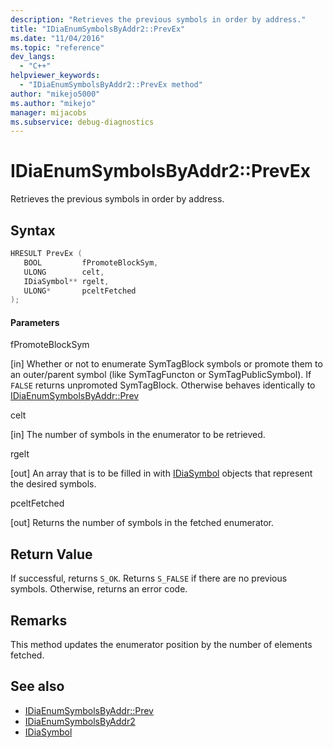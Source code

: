 ```yaml
---
description: "Retrieves the previous symbols in order by address."
title: "IDiaEnumSymbolsByAddr2::PrevEx"
ms.date: "11/04/2016"
ms.topic: "reference"
dev_langs:
  - "C++"
helpviewer_keywords:
  - "IDiaEnumSymbolsByAddr2::PrevEx method"
author: "mikejo5000"
ms.author: "mikejo"
manager: mijacobs
ms.subservice: debug-diagnostics
---
```

# IDiaEnumSymbolsByAddr2::PrevEx

Retrieves the previous symbols in order by address.

## Syntax

```C++
HRESULT PrevEx ( 
   BOOL         fPromoteBlockSym,
   ULONG        celt,
   IDiaSymbol** rgelt,
   ULONG*       pceltFetched
);
```

#### Parameters
 fPromoteBlockSym

[in] Whether or not to enumerate SymTagBlock symbols or promote them to an outer/parent symbol (like SymTagFuncton or SymTagPublicSymbol). If `FALSE` returns unpromoted SymTagBlock. Otherwise behaves identically to [IDiaEnumSymbolsByAddr::Prev](../../debugger/debug-interface-access/idiaenumsymbolsbyaddr-prev.md)

 celt

[in] The number of symbols in the enumerator to be retrieved.

 rgelt

[out] An array that is to be filled in with [IDiaSymbol](../../debugger/debug-interface-access/idiasymbol.md) objects that represent the desired symbols.

 pceltFetched

[out] Returns the number of symbols in the fetched enumerator.

## Return Value
 If successful, returns `S_OK`. Returns `S_FALSE` if there are no previous symbols. Otherwise, returns an error code.

## Remarks
 This method updates the enumerator position by the number of elements fetched.

## See also
- [IDiaEnumSymbolsByAddr::Prev](../../debugger/debug-interface-access/idiaenumsymbolsbyaddr-prev.md)
- [IDiaEnumSymbolsByAddr2](../../debugger/debug-interface-access/idiaenumsymbolsbyaddr2.md)
- [IDiaSymbol](../../debugger/debug-interface-access/idiasymbol.md)
